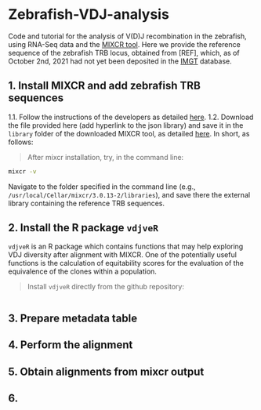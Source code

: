 # Zebrafish-VDJ-analysis

Code and tutorial for the analysis of V(D)J recombination in the zebrafish, using RNA-Seq data and the [MIXCR tool](https://mixcr.readthedocs.io/en/develop/). Here we provide the reference sequence of the zebrafish TRB locus, obtained from [REF], which, as of October 2nd, 2021 had not yet been deposited in the [IMGT](http://www.imgt.org/IMGTrepertoire/LocusGenes/locusdesc/zebrafish/TRD/Danrer_TRDdesc.html) database.  

## 1. Install MIXCR and add zebrafish TRB sequences  

1.1. Follow the instructions of the developers as detailed [here](https://mixcr.readthedocs.io/en/develop/install.html).
1.2. Download the file provided here (add hyperlink to the json library) and save it in the `library` folder of the downloaded MIXCR tool, as detailed [here](https://mixcr.readthedocs.io/en/develop/importSegments.html#ref-importsegments). In short, as follows:  
>After mixcr installation, try, in the command line:
```sh
mixcr -v
```
Navigate to the folder specified in the command line (e.g., `/usr/local/Cellar/mixcr/3.0.13-2/libraries`), and save there the external library containing the reference TRB sequences.


## 2. Install the R package `vdjveR`  
`vdjveR` is an R package which contains functions that may help exploring VDJ diversity after alignment with MIXCR. One of the potentially useful functions is the calculation of equitability scores for the evaluation of the equivalence of the clones within a population.
> Install `vdjveR` directly from the github repository:
```sh
```


## 3. Prepare metadata table

## 4. Perform the alignment  

## 5. Obtain alignments from mixcr output

## 6.  
